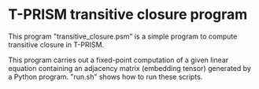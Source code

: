 # T-PRISM transitive closure program

This program "transitive_closure.psm" is a simple program to compute transitive closure in T-PRISM.

This program carries out a fixed-point computation of a given linear equation containing an adjacency matrix (embedding tensor) generated by a Python program.
"run.sh" shows how to run these scripts.

